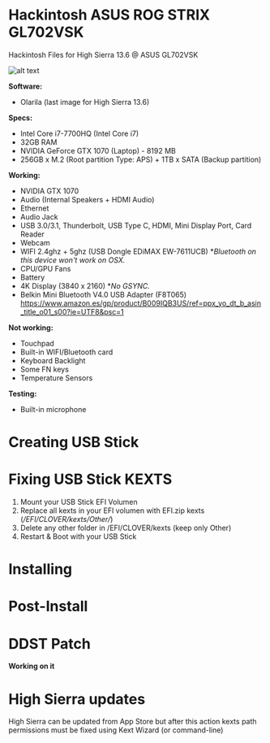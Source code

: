 # Hackintosh ASUS ROG STRIX GL702VSK
Hackintosh Files for High Sierra 13.6 @ ASUS GL702VSK

![alt text](https://raw.githubusercontent.com/zubenelakrab/Hackintosh_ASUS_GL702VSK/master/About.jpeg)

**Software:**
* Olarila (last image for High Sierra 13.6)

**Specs:**
* Intel Core i7-7700HQ (Intel Core i7)
* 32GB RAM
* NVIDIA GeForce GTX 1070 (Laptop) - 8192 MB
* 256GB x M.2 (Root partition Type: APS) + 1TB x SATA (Backup partition)

**Working:**
* NVIDIA GTX 1070
* Audio (Internal Speakers + HDMI Audio)
* Ethernet
* Audio Jack
* USB 3.0/3.1, Thunderbolt, USB Type C, HDMI, Mini Display Port, Card Reader
* Webcam
* WIFI 2.4ghz + 5ghz (USB Dongle EDiMAX EW-7611UCB) **Bluetooth on this device won't work on OSX.*
* CPU/GPU Fans
* Battery
* 4K Display (3840 x 2160) **No GSYNC.*
* Belkin Mini Bluetooth V4.0 USB Adapter (F8T065)
https://www.amazon.es/gp/product/B009IQB3US/ref=ppx_yo_dt_b_asin_title_o01_s00?ie=UTF8&psc=1

**Not working:**
* Touchpad
* Built-in WIFI/Bluetooth card
* Keyboard Backlight
* Some FN keys
* Temperature Sensors

**Testing:**
* Built-in microphone

# Creating USB Stick

# Fixing USB Stick KEXTS

1. Mount your USB Stick EFI Volumen
2. Replace all kexts in your EFI volumen with EFI.zip kexts (*/EFI/CLOVER/kexts/Other/*)
3. Delete any other folder in /EFI/CLOVER/kexts (keep only Other)
4. Restart & Boot with your USB Stick

# Installing


# Post-Install

# DDST Patch

**Working on it**

# High Sierra updates
High Sierra can be updated from App Store but after this action kexts path permissions must be fixed using Kext Wizard (or command-line)
